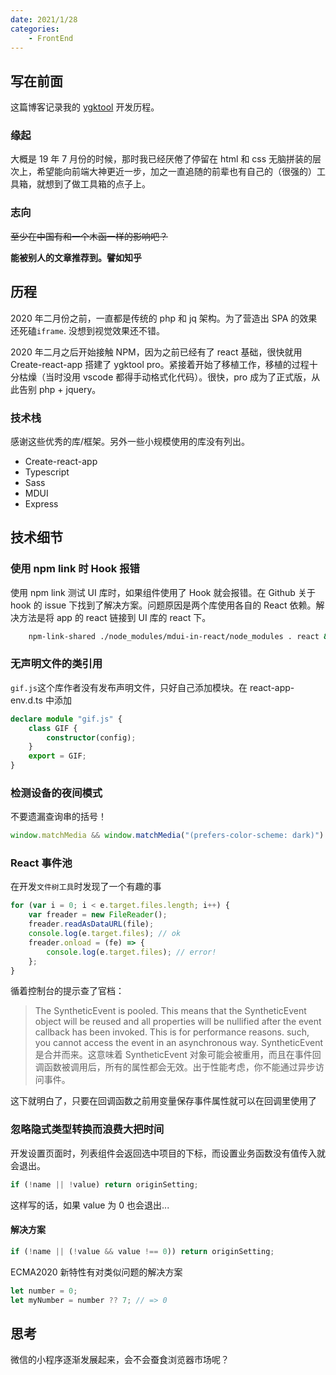 ```yaml
---
date: 2021/1/28
categories:
    - FrontEnd
---
```


## 写在前面

这篇博客记录我的 [ygktool](https://www.ygktool.cn) 开发历程。

### 缘起

大概是 19 年 7 月份的时候，那时我已经厌倦了停留在 html 和 css 无脑拼装的层次上，希望能向前端大神更近一步，加之一直追随的前辈也有自己的（很强的）工具箱，就想到了做工具箱的点子上。

### 志向

~~至少在中国有和一个木函一样的影响吧？~~

**能被别人的文章推荐到。譬如知乎**

## 历程

2020 年二月份之前，一直都是传统的 php 和 jq 架构。为了营造出 SPA 的效果还死磕`iframe`. 没想到视觉效果还不错。

2020 年二月之后开始接触 NPM，因为之前已经有了 react 基础，很快就用 Create-react-app 搭建了 ygktool pro。紧接着开始了移植工作，移植的过程十分枯燥（当时没用 vscode 都得手动格式化代码）。很快，pro 成为了正式版，从此告别 php + jquery。

### 技术栈

感谢这些优秀的库/框架。另外一些小规模使用的库没有列出。

-   Create-react-app
-   Typescript
-   Sass
-   MDUI
-   Express

## 技术细节

### 使用 npm link 时 Hook 报错

使用 npm link 测试 UI 库时，如果组件使用了 Hook 就会报错。在 Github 关于 hook 的 issue 下找到了解决方案。问题原因是两个库使用各自的 React 依赖。解决方法是将 app 的 react 链接到 UI 库的 react 下。

```bash
    npm-link-shared ./node_modules/mdui-in-react/node_modules . react && npm start
```

### 无声明文件的类引用

`gif.js`这个库作者没有发布声明文件，只好自己添加模块。在 react-app-env.d.ts 中添加

```ts
declare module "gif.js" {
	class GIF {
		constructor(config);
	}
	export = GIF;
}
```

### 检测设备的夜间模式

不要遗漏查询串的括号！

```js
window.matchMedia && window.matchMedia("(prefers-color-scheme: dark)").matches;
```

### React 事件池

在开发`文件树工具`时发现了一个有趣的事

```js
for (var i = 0; i < e.target.files.length; i++) {
	var freader = new FileReader();
	freader.readAsDataURL(file);
	console.log(e.target.files); // ok
	freader.onload = (fe) => {
		console.log(e.target.files); // error!
	};
}
```

循着控制台的提示查了官档：

> The SyntheticEvent is pooled. This means that the SyntheticEvent object will be reused and all properties will be nullified after the event callback has been invoked. This is for performance reasons. such, you cannot access the event in an asynchronous way.
> SyntheticEvent 是合并而来。这意味着 SyntheticEvent 对象可能会被重用，而且在事件回调函数被调用后，所有的属性都会无效。出于性能考虑，你不能通过异步访问事件。

这下就明白了，只要在回调函数之前用变量保存事件属性就可以在回调里使用了

### 忽略隐式类型转换而浪费大把时间

开发设置页面时，列表组件会返回选中项目的下标，而设置业务函数没有值传入就会退出。

```js
if (!name || !value) return originSetting;
```

这样写的话，如果 value 为 0 也会退出...

#### 解决方案

```js
if (!name || (!value && value !== 0)) return originSetting;
```

ECMA2020 新特性有对类似问题的解决方案

```js
let number = 0;
let myNumber = number ?? 7; // => 0
```

## 思考

微信的小程序逐渐发展起来，会不会蚕食浏览器市场呢？
